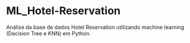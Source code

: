# ML_Hotel-Reservation
Análise da base de dados Hotel Reservation utilizando machine learning (Decision Tree e KNN) em Python.

